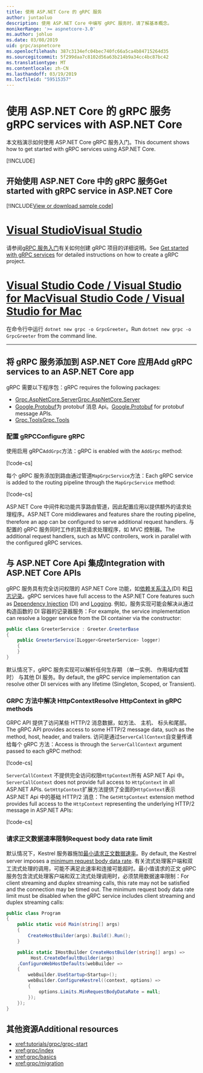 ```yaml
---
title: 使用 ASP.NET Core 的 gRPC 服务
author: juntaoluo
description: 使用 ASP.NET Core 中编写 gRPC 服务时，请了解基本概念。
monikerRange: '>= aspnetcore-3.0'
ms.author: johluo
ms.date: 03/08/2019
uid: grpc/aspnetcore
ms.openlocfilehash: 387c3134efc04bec740fc66a5ca4b84715264d35
ms.sourcegitcommit: 5f299daa7c8102d56a63b214b9a34cc4bc87bc42
ms.translationtype: MT
ms.contentlocale: zh-CN
ms.lasthandoff: 03/19/2019
ms.locfileid: "59515357"
---
```

# <a name="grpc-services-with-aspnet-core"></a><span data-ttu-id="b1f30-103">使用 ASP.NET Core 的 gRPC 服务</span><span class="sxs-lookup"><span data-stu-id="b1f30-103">gRPC services with ASP.NET Core</span></span>

<span data-ttu-id="b1f30-104">本文档演示如何使用 ASP.NET Core gRPC 服务入门。</span><span class="sxs-lookup"><span data-stu-id="b1f30-104">This document shows how to get started with gRPC services using ASP.NET Core.</span></span>

[!INCLUDE[](~/includes/net-core-prereqs-all-3.0.md)]

## <a name="get-started-with-grpc-service-in-aspnet-core"></a><span data-ttu-id="b1f30-105">开始使用 ASP.NET Core 中的 gRPC 服务</span><span class="sxs-lookup"><span data-stu-id="b1f30-105">Get started with gRPC service in ASP.NET Core</span></span>

[!INCLUDE[View or download sample code](~/includes/grpc/download.md)]

# <a name="visual-studiotabvisual-studio"></a>[<span data-ttu-id="b1f30-106">Visual Studio</span><span class="sxs-lookup"><span data-stu-id="b1f30-106">Visual Studio</span></span>](#tab/visual-studio)

<span data-ttu-id="b1f30-107">请参阅[gRPC 服务入门](xref:tutorials/grpc/grpc-start)有关如何创建 gRPC 项目的详细说明。</span><span class="sxs-lookup"><span data-stu-id="b1f30-107">See [Get started with gRPC services](xref:tutorials/grpc/grpc-start) for detailed instructions on how to create a gRPC project.</span></span>

# <a name="visual-studio-code--visual-studio-for-mactabvisual-studio-codevisual-studio-mac"></a>[<span data-ttu-id="b1f30-108">Visual Studio Code / Visual Studio for Mac</span><span class="sxs-lookup"><span data-stu-id="b1f30-108">Visual Studio Code / Visual Studio for Mac</span></span>](#tab/visual-studio-code+visual-studio-mac)

<span data-ttu-id="b1f30-109">在命令行中运行 `dotnet new grpc -o GrpcGreeter`。</span><span class="sxs-lookup"><span data-stu-id="b1f30-109">Run `dotnet new grpc -o GrpcGreeter` from the command line.</span></span>

---

## <a name="add-grpc-services-to-an-aspnet-core-app"></a><span data-ttu-id="b1f30-110">将 gRPC 服务添加到 ASP.NET Core 应用</span><span class="sxs-lookup"><span data-stu-id="b1f30-110">Add gRPC services to an ASP.NET Core app</span></span>

<span data-ttu-id="b1f30-111">gRPC 需要以下程序包：</span><span class="sxs-lookup"><span data-stu-id="b1f30-111">gRPC requires the following packages:</span></span>

* [<span data-ttu-id="b1f30-112">Grpc.AspNetCore.Server</span><span class="sxs-lookup"><span data-stu-id="b1f30-112">Grpc.AspNetCore.Server</span></span>](https://www.nuget.org/packages/Grpc.AspNetCore.Server)
* <span data-ttu-id="b1f30-113">[Google.Protobuf](https://www.nuget.org/packages/Google.Protobuf/)为 protobuf 消息 Api。</span><span class="sxs-lookup"><span data-stu-id="b1f30-113">[Google.Protobuf](https://www.nuget.org/packages/Google.Protobuf/) for protobuf message APIs.</span></span>
* [<span data-ttu-id="b1f30-114">Grpc.Tools</span><span class="sxs-lookup"><span data-stu-id="b1f30-114">Grpc.Tools</span></span>](https://www.nuget.org/packages/Grpc.Tools/)

### <a name="configure-grpc"></a><span data-ttu-id="b1f30-115">配置 gRPC</span><span class="sxs-lookup"><span data-stu-id="b1f30-115">Configure gRPC</span></span>

<span data-ttu-id="b1f30-116">使用启用 gRPC`AddGrpc`方法：</span><span class="sxs-lookup"><span data-stu-id="b1f30-116">gRPC is enabled with the `AddGrpc` method:</span></span>

[!code-cs[](~/tutorials/grpc/grpc-start/samples/GrpcStart/GrpcGreeter.Server/Startup.cs?name=snippet&highlight=5)]

<span data-ttu-id="b1f30-117">每个 gRPC 服务添加到路由通过管道`MapGrpcService`方法：</span><span class="sxs-lookup"><span data-stu-id="b1f30-117">Each gRPC service is added to the routing pipeline through the `MapGrpcService` method:</span></span>

[!code-cs[](~/tutorials/grpc/grpc-start/samples/GrpcStart/GrpcGreeter.Server/Startup.cs?name=snippet&highlight=16-19)]

<span data-ttu-id="b1f30-118">ASP.NET Core 中间件和功能共享路由管道，因此配置应用以提供额外的请求处理程序。</span><span class="sxs-lookup"><span data-stu-id="b1f30-118">ASP.NET Core middlewares and features share the routing pipeline, therefore an app can be configured to serve additional request handlers.</span></span> <span data-ttu-id="b1f30-119">与配置的 gRPC 服务同时工作的其他请求处理程序，如 MVC 控制器。</span><span class="sxs-lookup"><span data-stu-id="b1f30-119">The additional request handlers, such as MVC controllers, work in parallel with the configured gRPC services.</span></span>

## <a name="integration-with-aspnet-core-apis"></a><span data-ttu-id="b1f30-120">与 ASP.NET Core Api 集成</span><span class="sxs-lookup"><span data-stu-id="b1f30-120">Integration with ASP.NET Core APIs</span></span>

<span data-ttu-id="b1f30-121">gRPC 服务具有完全访问权限的 ASP.NET Core 功能，如[依赖关系注入](xref:fundamentals/dependency-injection)(DI) 和[日志记录](xref:fundamentals/logging/index)。</span><span class="sxs-lookup"><span data-stu-id="b1f30-121">gRPC services have full access to the ASP.NET Core features such as [Dependency Injection](xref:fundamentals/dependency-injection) (DI) and [Logging](xref:fundamentals/logging/index).</span></span> <span data-ttu-id="b1f30-122">例如，服务实现可能会解决从通过构造函数的 DI 容器的记录器服务：</span><span class="sxs-lookup"><span data-stu-id="b1f30-122">For example, the service implementation can resolve a logger service from the DI container via the constructor:</span></span>

```csharp
public class GreeterService : Greeter.GreeterBase
{
    public GreeterService(ILogger<GreeterService> logger)
    {
    }
}
```

<span data-ttu-id="b1f30-123">默认情况下，gRPC 服务实现可以解析任何生存期 （单一实例、 作用域内或暂时） 与其他 DI 服务。</span><span class="sxs-lookup"><span data-stu-id="b1f30-123">By default, the gRPC service implementation can resolve other DI services with any lifetime (Singleton, Scoped, or Transient).</span></span>

### <a name="resolve-httpcontext-in-grpc-methods"></a><span data-ttu-id="b1f30-124">GRPC 方法中解决 HttpContext</span><span class="sxs-lookup"><span data-stu-id="b1f30-124">Resolve HttpContext in gRPC methods</span></span>

<span data-ttu-id="b1f30-125">GRPC API 提供了访问某些 HTTP/2 消息数据，如方法、 主机、 标头和尾部。</span><span class="sxs-lookup"><span data-stu-id="b1f30-125">The gRPC API provides access to some HTTP/2 message data, such as the method, host, header, and trailers.</span></span> <span data-ttu-id="b1f30-126">访问是通过`ServerCallContext`自变量传递给每个 gRPC 方法：</span><span class="sxs-lookup"><span data-stu-id="b1f30-126">Access is through the `ServerCallContext` argument passed to each gRPC method:</span></span>

[!code-cs[](~/tutorials/grpc/grpc-start/samples/GrpcStart/GrpcGreeter.Server/Services/GreeterService.cs?highlight=3-4&name=snippet)]

<span data-ttu-id="b1f30-127">`ServerCallContext` 不提供完全访问权限`HttpContext`所有 ASP.NET Api 中。</span><span class="sxs-lookup"><span data-stu-id="b1f30-127">`ServerCallContext` does not provide full access to `HttpContext` in all ASP.NET APIs.</span></span> <span data-ttu-id="b1f30-128">`GetHttpContext`扩展方法提供了全面的`HttpContext`表示 ASP.NET Api 中的基础 HTTP/2 消息：</span><span class="sxs-lookup"><span data-stu-id="b1f30-128">The `GetHttpContext` extension method provides full access to the `HttpContext` representing the underlying HTTP/2 message in ASP.NET APIs:</span></span>

[!code-cs[](~/tutorials/grpc/grpc-start/samples/GrpcStart/GrpcGreeter.Server/Services/GreeterService.cs?name=snippet1)]

### <a name="request-body-data-rate-limit"></a><span data-ttu-id="b1f30-129">请求正文数据速率限制</span><span class="sxs-lookup"><span data-stu-id="b1f30-129">Request body data rate limit</span></span>

<span data-ttu-id="b1f30-130">默认情况下，Kestrel 服务器施加[最小请求正文数据速率](
<xref:Microsoft.AspNetCore.Server.Kestrel.Core.KestrelServerLimits.MinRequestBodyDataRate>)。</span><span class="sxs-lookup"><span data-stu-id="b1f30-130">By default, the Kestrel server imposes a [minimum request body data rate](
<xref:Microsoft.AspNetCore.Server.Kestrel.Core.KestrelServerLimits.MinRequestBodyDataRate>).</span></span> <span data-ttu-id="b1f30-131">有关流式处理客户端和双工流式处理的调用，可能不满足此速率和连接可能超时。最小值请求的正文 gRPC 服务包含流式处理客户端和双工流式处理调用时，必须禁用数据速率限制：</span><span class="sxs-lookup"><span data-stu-id="b1f30-131">For client streaming and duplex streaming calls, this rate may not be satisfied and the connection may be timed out. The minimum request body data rate limit must be disabled when the gRPC service includes client streaming and duplex streaming calls:</span></span>

```csharp
public class Program
{
    public static void Main(string[] args)
    {
        CreateHostBuilder(args).Build().Run();
    }

    public static IHostBuilder CreateHostBuilder(string[] args) =>
         Host.CreateDefaultBuilder(args)
    .ConfigureWebHostDefaults(webBuilder =>
    {
        webBuilder.UseStartup<Startup>();
        webBuilder.ConfigureKestrel((context, options) =>
        {
            options.Limits.MinRequestBodyDataRate = null;
        });
    });
}
```

## <a name="additional-resources"></a><span data-ttu-id="b1f30-132">其他资源</span><span class="sxs-lookup"><span data-stu-id="b1f30-132">Additional resources</span></span>

* <xref:tutorials/grpc/grpc-start>
* <xref:grpc/index>
* <xref:grpc/basics>
* <xref:grpc/migration>
